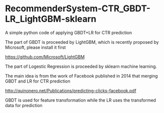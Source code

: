 # RecommenderSystem-CTR_GBDT-LR_LightGBM-sklearn

A simple python code of applying GBDT+LR for CTR prediction 

The part of GBDT is proceeded by LightGBM, which is recently proposed by Microsoft, please install it first

https://github.com/Microsoft/LightGBM

The part of Logestic Regression is proceeded by sklearn machine learning.

The main idea is from the work of Facebook published in 2014 that merging GBDT and LR for CTR prediction

http://quinonero.net/Publications/predicting-clicks-facebook.pdf

GBDT is used for feature transformation while the LR uses the transformed data for prediction

